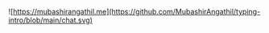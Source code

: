 ![https://mubashirangathil.me](https://github.com/MubashirAngathil/typing-intro/blob/main/chat.svg)
